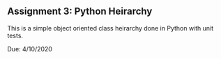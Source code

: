 ## Assignment 3: Python Heirarchy
This is a simple object oriented class heirarchy done in Python with unit tests.

Due: 4/10/2020